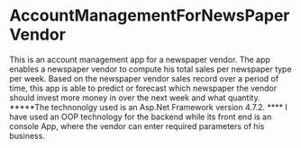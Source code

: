 # AccountManagementForNewsPaperVendor
This is an account management app for a newspaper vendor. The app enables a newspaper vendor to compute his total sales per newspaper type per week. Based on the newspaper vendor sales record over a period of time, this app is able to predict or forecast which newspaper the vendor should invest more money in over the next week and what quantity.
*****The technonolgy used is an Asp.Net Framework version 4.7.2. ****
I have used an OOP technology for the backend while its front end is an console App, where the vendor can enter required parameters of his business.
